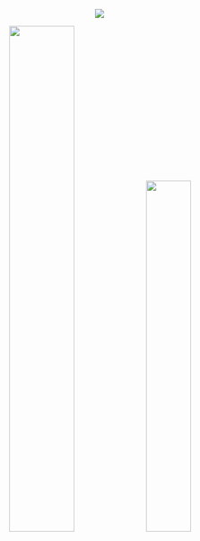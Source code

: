 <p align="center" width="100%">
  <img src="./images/animation3.gif"/>
</p>

<!--
**mike2611/mike2611** is a ✨ _special_ ✨ repository because its `README.md` (this file) appears on your GitHub profile.

Here are some ideas to get you started:

- 🔭 I’m currently working on ...
- 🌱 I’m currently learning ...
- 👯 I’m looking to collaborate on ...
- 🤔 I’m looking for help with ...
- 💬 Ask me about ...
- 📫 How to reach me: ...
- 😄 Pronouns: ...
- ⚡ Fun fact: ...
-->

<p align="center" width="100%">
  <a href="https://github.com/anuraghazra/github-readme-stats" target="_blank"><img src="https://github-readme-stats.vercel.app/api?username=mike2611&count_private=true&theme=great-gatsby" width="48%"/></a> 
  <a href="https://github.com/anuraghazra/github-readme-stats" target="_blank"><img src="https://github-readme-stats.vercel.app/api/top-langs/?username=mike2611&layout=compact&theme=great-gatsby" width="40%"/></a> 
</p>
